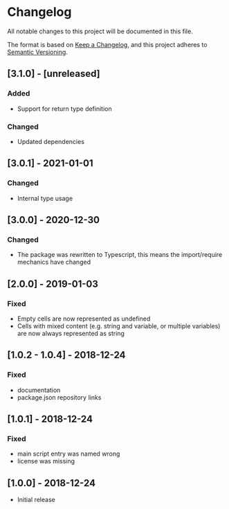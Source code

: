 # Changelog
All notable changes to this project will be documented in this file.

The format is based on [Keep a Changelog](https://keepachangelog.com/en/1.0.0/),
and this project adheres to [Semantic Versioning](https://semver.org/spec/v2.0.0.html).

## [3.1.0] - [unreleased]

### Added
- Support for return type definition

### Changed
- Updated dependencies


## [3.0.1] - 2021-01-01

### Changed
- Internal type usage

## [3.0.0] - 2020-12-30

### Changed
- The package was rewritten to Typescript, this means the import/require mechanics have changed


## [2.0.0] - 2019-01-03

### Fixed
- Empty cells are now represented as undefined
- Cells with mixed content (e.g. string and variable, or multiple variables) are now always represented as string


## [1.0.2 - 1.0.4] - 2018-12-24

### Fixed
- documentation
- package.json repository links


## [1.0.1] - 2018-12-24

### Fixed
- main script entry was named wrong
- license was missing


## [1.0.0] - 2018-12-24
- Initial release
